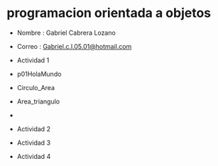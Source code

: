 # programacion orientada a objetos

- Nombre : Gabriel Cabrera Lozano
- Correo : Gabriel.c.l.05.01@hotmail.com

- Actividad 1 
 - p01HolaMundo
 - Circulo_Area
 - Area_triangulo
 - 

- Actividad 2 

- Actividad 3 

- Actividad 4
